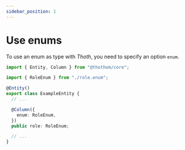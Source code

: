 ```yaml
---
sidebar_position: 1
---
```


# Use enums

To use an enum as type with _Thoth_, you need to specify an option `enum`.

```ts
import { Entity, Column } from "@thothom/core";

import { RoleEnum } from "./role.enum";

@Entity()
export class ExampleEntity {
  // ...

  @Column({
    enum: RoleEnum,
  })
  public role: RoleEnum;

  // ...
}
```
